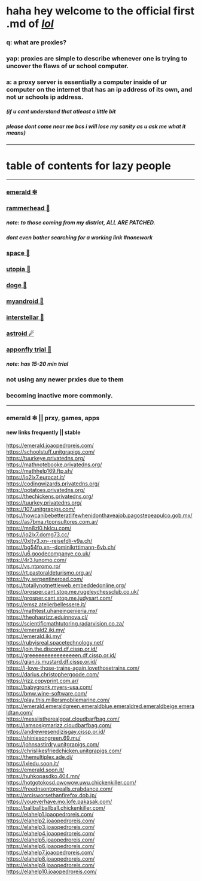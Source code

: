 # haha hey welcome to the official first .md of [*lol*](https://github.com/nuunya/lol) 
### q: what are proxies?
### yap: proxies are simple to describe whenever one is trying to uncover the flaws of ur school computer.
### a: a proxy server is essentially a computer inside of ur computer on the internet that has an ip address of its own, and not ur schools ip address.
##### **(if u cant understand that atleast a little bit**
##### **please dont come near me bcs i will lose my sanity as u ask me what it means)**
---
# table of contents for lazy people
---
### **[emerald ❇](https://github.com/nuunya/lol/blob/main/bypasses/prxies.md#emerald---prxy-games-apps)**

### **[rammerhead 🦈]()**
##### note: **to those coming from my district, ALL ARE PATCHED.** 
##### **dont even bother searching for a working link #nonework**

### **[space 🌌]()**

### **[utopia 🏰]()**

### **[doge 🐶]()**

### **[myandroid 📱]()**

### **[interstellar 🌠]()**

### **[astroid ☄]()**

### **[apponfly trial 🪽]()**
##### note: **has 15-20 min trial**

### not using any newer prxies due to them 
### becoming inactive more commonly.

---

### emerald ❇ || prxy, games, apps
#### new links frequently || stable
https://emerald.joaopedroreis.com/   <br> 
 https://schoolstuff.unitgrapigs.com/    <br> 
 https://tuurkeye.privatedns.org/    <br> 
 https://mathnotebooke.privatedns.org/    <br> 
 https://mathhelp169.ftp.sh/    <br> 
 https://io2lx7.eurocat.it/    <br> 
 https://codingwizards.privatedns.org/   <br> 
 https://potatoes.privatedns.org/    <br> 
 https://thechickens.privatedns.org/   <br> 
 https://tuurkey.privatedns.org/    <br> 
 https://107.unitgrapigs.com/   <br> 
 https://howcanibebetteratlifewhenidonthaveajob.pagostepeapulco.gob.mx/   <br> 
 https://as7bma.rtconsultores.com.ar/    <br> 
 https://mn8zl0.hklcu.com/   <br> 
 https://io2lx7.domg73.cc/   <br> 
 https://0xlty3.xn--reisefdli-v9a.ch/   <br> 
 https://bg54fp.xn--dominikrttimann-6vb.ch/   <br> 
 https://u6.goodecompanye.co.uk/   <br> 
 https://4r3.lunomo.com/   <br> 
 https://vs.ntpromo.ro/   <br> 
 https://rt.pastoraldeturismo.org.ar/   <br> 
 https://hy.serpentineroad.com/   <br> 
 https://totallynotnettleweb.embeddedonline.org/   <br> 
https://prosper.cant.stop.me.rugeleychessclub.co.uk/   <br> 
https://prosper.cant.stop.me.judysart.com/   <br> 
https://emsz.atelierbellessere.it/   <br>
https://mathtest.uhaneingenieria.mx/   <br>
https://theohasrizz.eduinnova.cl/   <br>
https://scientificmathtutoring.radarvision.co.za/   <br>
https://emerald2.iki.my/   <br>
https://emerald.iki.my/   <br>
https://rubyisreal.spacetechnology.net/   <br>
https://join.the.discord.df.cissp.or.id/   <br>
https://greeeeeeeeeeeeeeeen.df.cissp.or.id/   <br>
https://gian.is.mustard.df.cissp.or.id/   <br>
https://i-love-those-trains-again.lovethosetrains.com/   <br>
https://darius.christophergoode.com/   <br>
https://rizz.copyprint.com.ar/   <br>
https://babygronk.myers-usa.com/   <br>
https://bmw.wine-software.com/   <br>
https://play.this.millersmobilemarine.com/   <br>
https://emerald.emeraldgreen.emeraldblue.emeraldred.emeraldbeige.emeraldtan.com/   <br>
https://messiistherealgoat.cloudbarfbag.com/   <br>
https://iamsosigmarizz.cloudbarfbag.com/   <br>
https://andrewresendizisgay.cissp.or.id/   <br>
https://shiniesongreen.69.mu/   <br>
https://johnsastirdry.unitgrapigs.com/   <br>
https://chrislikesfriedchicken.unitgrapigs.com/  <br>
https://themultiplex.ade.dj/   <br>
https://ixledu.soon.it/   <br>
https://emerald.soon.it/   <br>
https://huhkopasdko.404.mn/   <br>
https://hotgotokosd.owowow.uwu.chickenkiller.com/   <br>
https://freednsontoprealls.crabdance.com/   <br>
https://arcisworsethanfirefox.dob.jp/   <br>
https://youeverhave.mo.lofe.pakasak.com/   <br>
 https://ballballballball.chickenkiller.com/   <br>
 https://elahelp1.joaopedroreis.com/    <br>
https://elahelp2.joaopedroreis.com/   <br>
 https://elahelp3.joaopedroreis.com/   <br>
 https://elahelp4.joaopedroreis.com/   <br>
 https://elahelp5.joaopedroreis.com/   <br>
 https://elahelp6.joaopedroreis.com/   <br>
 https://elahelp7.joaopedroreis.com/   <br>
 https://elahelp8.joaopedroreis.com/   <br>
 https://elahelp9.joaopedroreis.com/   <br>
 https://elahelp10.joaopedroreis.com/   <br>
<br>
